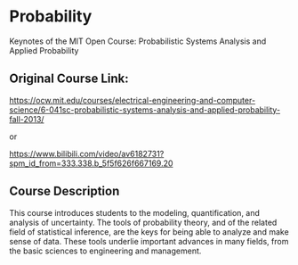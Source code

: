 # Probability

Keynotes of the MIT Open Course: Probabilistic Systems Analysis and Applied Probability

## Original Course Link:
https://ocw.mit.edu/courses/electrical-engineering-and-computer-science/6-041sc-probabilistic-systems-analysis-and-applied-probability-fall-2013/

or

https://www.bilibili.com/video/av6182731?spm_id_from=333.338.b_5f5f626f667169.20

## Course Description
This course introduces students to the modeling, quantification, and analysis of uncertainty.  The tools of probability theory, and of the related field of statistical inference, are the keys for being able to analyze and make sense of data. These tools underlie important advances in many fields, from the basic sciences to engineering and management.